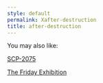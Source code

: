 ```yaml
---
style: default
permalink: Xafter-destruction
title: after-destruction
---
```

You may also like:

[SCP-2075](http://scp-wiki.net/scp-2075)

[The Friday Exhibition](http://scp-wiki.net/the-friday-exhibition)
